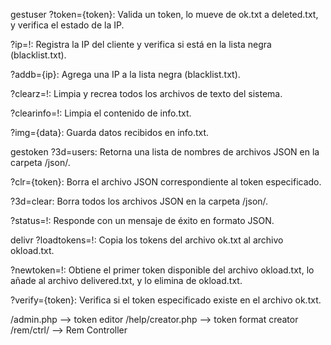 gestuser
?token={token}: Valida un token, lo mueve de ok.txt a deleted.txt, y verifica el estado de la IP.

?ip=!: Registra la IP del cliente y verifica si está en la lista negra (blacklist.txt).

?addb={ip}: Agrega una IP a la lista negra (blacklist.txt).

?clearz=!: Limpia y recrea todos los archivos de texto del sistema.

?clearinfo=!: Limpia el contenido de info.txt.

?img={data}: Guarda datos recibidos en info.txt.

gestoken
?3d=users: Retorna una lista de nombres de archivos JSON en la carpeta /json/.

?clr={token}: Borra el archivo JSON correspondiente al token especificado.

?3d=clear: Borra todos los archivos JSON en la carpeta /json/.

?status=!: Responde con un mensaje de éxito en formato JSON.

delivr
?loadtokens=!: Copia los tokens del archivo ok.txt al archivo okload.txt.

?newtoken=!: Obtiene el primer token disponible del archivo okload.txt, lo añade al archivo delivered.txt, y lo elimina de okload.txt.

?verify={token}: Verifica si el token especificado existe en el archivo ok.txt.

/admin.php --> token editor
/help/creator.php --> token format creator
/rem/ctrl/ --> Rem Controller
